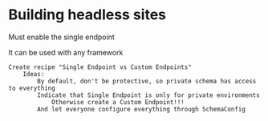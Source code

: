 # Building headless sites

Must enable the single endpoint

It can be used with any framework

	Create recipe "Single Endpoint vs Custom Endpoints"
		Ideas:
			By default, don't be protective, so private schema has access to everything
			Indicate that Single Endpoint is only for private environments
				Otherwise create a Custom Endpoint!!!
			And let everyone configure everything through SchemaConfig

